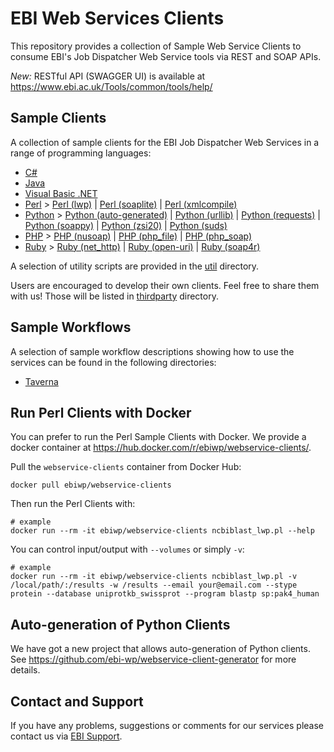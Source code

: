 # EBI Web Services Clients

This repository provides a collection of Sample Web Service Clients to consume EBI's Job Dispatcher Web Service tools via REST and SOAP APIs.

*New:* RESTful API (SWAGGER UI) is available at https://www.ebi.ac.uk/Tools/common/tools/help/

## Sample Clients

A collection of sample clients for the EBI Job Dispatcher Web Services in a range of
programming languages:

* [C#](csharp/)
* [Java](java/)
* [Visual Basic .NET](vb.net/)
* [Perl](perl/) > [Perl (lwp)](perl/lwp) | [Perl (soaplite)](perl/soaplite) | [Perl (xmlcompile)](perl/xmlcompile)
* [Python](python/) > [Python (auto-generated)](python/auto-generated) | [Python (urllib)](python/urllib) | [Python (requests)](python/requests) | [Python (soappy)](python/soappy) | [Python (zsi20)](python/zsi20) | [Python (suds)](python/suds)
* [PHP](php/) > [PHP (nusoap)](php/nusoap) | [PHP (php_file)](php/php_file) | [PHP (php_soap)](php/php_soap)
* [Ruby](ruby/) > [Ruby (net_http)](ruby/net_http) | [Ruby (open-uri)](ruby/open-uri) | [Ruby (soap4r)](ruby/soap4r)


A selection of utility scripts are provided in the [util](util/) directory.

Users are encouraged to develop their own clients. Feel free to share them with us! Those will be listed in [thirdparty](thirdparty) directory.

## Sample Workflows

A selection of sample workflow descriptions showing how to use the
services can be found in the following directories:

* [Taverna](workflows/taverna/)


## Run Perl Clients with Docker

You can prefer to run the Perl Sample Clients with Docker. We provide a docker container at https://hub.docker.com/r/ebiwp/webservice-clients/.

Pull the `webservice-clients` container from Docker Hub:
```
docker pull ebiwp/webservice-clients
```

Then run the Perl Clients with:
```
# example
docker run --rm -it ebiwp/webservice-clients ncbiblast_lwp.pl --help
```

You can control input/output with `--volumes` or simply `-v`:
```
# example
docker run --rm -it ebiwp/webservice-clients ncbiblast_lwp.pl -v /local/path/:/results -w /results --email your@email.com --stype protein --database uniprotkb_swissprot --program blastp sp:pak4_human
```


## Auto-generation of Python Clients

We have got a new project that allows auto-generation of Python clients. See https://github.com/ebi-wp/webservice-client-generator for more details.

## Contact and Support

If you have any problems, suggestions or comments for our services please
contact us via [EBI Support](http://www.ebi.ac.uk/support/index.php?query=WebServices).
